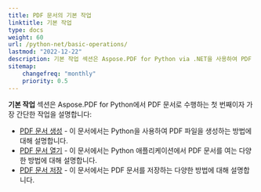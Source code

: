 ```yaml
---
title: PDF 문서의 기본 작업
linktitle: 기본 작업
type: docs
weight: 60
url: /python-net/basic-operations/
lastmod: "2022-12-22"
description: 기본 작업 섹션은 Aspose.PDF for Python via .NET을 사용하여 PDF 문서를 열고 저장하는 가능성을 설명합니다.
sitemap:
    changefreq: "monthly"
    priority: 0.5
---
```


**기본 작업** 섹션은 Aspose.PDF for Python에서 PDF 문서로 수행하는 첫 번째이자 가장 간단한 작업을 설명합니다:

- [PDF 문서 생성](/pdf/python-net/create-document/) - 이 문서에서는 Python을 사용하여 PDF 파일을 생성하는 방법에 대해 설명합니다.
- [PDF 문서 열기](/pdf/python-net/open-pdf-document/) - 이 문서에서는 Python 애플리케이션에서 PDF 문서를 여는 다양한 방법에 대해 설명합니다.
- [PDF 문서 저장](/pdf/python-net/save-pdf-document/) - 이 문서에서는 PDF 문서를 저장하는 다양한 방법에 대해 설명합니다.